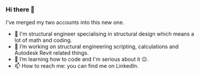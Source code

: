 ### Hi there 👋
I've merged my two accounts into this new one.
- :construction_worker: I'm structural engineer specialising in structural design which means a lot of math and coding.
- 🔭 I’m working on structural engineering scripting, calculations and Autodesk Revit related things.
- 🌱 I’m learning how to code and I'm serious about it :neutral_face:.
- 📫 How to reach me: you can find me on LinkedIn.
<!--
**WT-MWO/WT-MWO** is a ✨ _special_ ✨ repository because its `README.md` (this file) appears on your GitHub profile.

Here are some ideas to get you started:

- 🔭 I’m currently working on ...
- 🌱 I’m currently learning ...
- 👯 I’m looking to collaborate on ...
- 🤔 I’m looking for help with ...
- 💬 Ask me about ...
- 📫 How to reach me: ...
- 😄 Pronouns: ...
- ⚡ Fun fact: ...
-->
